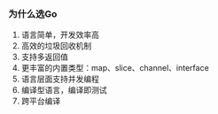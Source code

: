 ### 为什么选Go

1. 语言简单，开发效率高
2. 高效的垃圾回收机制
3. 支持多返回值
4. 更丰富的内置类型：map、slice、channel、interface
5. 语言层面支持并发编程
6. 编译型语言，编译即测试
7. 跨平台编译